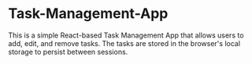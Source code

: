 # Task-Management-App
 This is a simple React-based Task Management App that allows users to add, edit, and remove tasks. The tasks are stored in the browser's local storage to persist between sessions.
